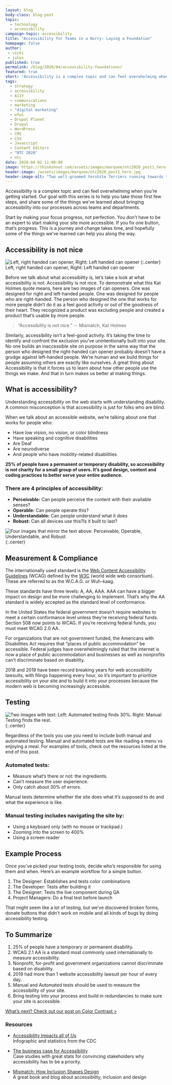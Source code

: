 ```yaml
---
layout: blog
body-class: blog-post
topic:
  - technology
  - accessibility
campaign-topic: accessibility
title: "Accessibility for Teams in a Hurry: Laying a Foundation"
homepage: false
author:
 - vicki
 - jules
published: true
permalink: /blog/2020/04/accessibility-foundations/
featured: true
short: "Accessibility is a complex topic and can feel overwhelming when you’re getting started."
tags:
  - strategy
  - accessibility
  - A11Y
  - communications
  - marketing
  - "digital marketing"
  - wfwi
  - Drupal Planet
  - Drupal
  - WordPress
  - CMS
  - CSS
  - Javascript
  - Content Editors
  - "NTC 2020"
  - ntc
date: 2020-04-02 11:00:00
image: https://thinkshout.com/assets/images/marquee/ntc2020_post1_hero.jpg
header-image: /assets/images/marquee/ntc2020_post1_hero.jpg
header-image-alt: "Two well-groomed Yorshite Terriers running towards the camera, caught in midair"
---
```

Accessibility is a complex topic and can feel overwhelming when you’re getting started. Our goal with this series is to help you take those first few steps, and share some of the things we’ve learned about bringing accessibility into our processes across teams and departments.

Start by making your focus progress, not perfection. You don’t have to be an expert to start making your site more accessible. If you fix one button, that’s progress. This is a journey and change takes time, and hopefully some of the things we’ve learned can help you along the way.

## Accessibility is not nice

![Left, right handed can opener, Right: Left handed can opener](/assets/images/blog/ntc1-image1.jpg)
{:.center}
<span class="caption"><i class="fa fa-caret-up"></i>Left, right handed can opener, Right: Left handed can opener</span>

Before we talk about what accessibility is, let’s take a look at what accessibility is not. Accessibility is not nice. To demonstrate what this Kat Holmes quote means, here are two images of can openers. One was designed for right and left-handed people. One was designed for people who are right-handed. The person who designed the one that works for more people didn’t do it as a feel good activity or out of the goodness of their heart. They recognized a product was excluding people and created a product that’s usable by more people.

<blockquote>“Accessibility is not nice.”
 -- Mismatch, Kat Holmes</blockquote>

Similarly, accessibility isn’t a feel-good activity. It’s taking the time to identify and confront the exclusion you’ve unintentionally built into your site. No one builds an inaccessible site on purpose in the same way that the person who designed the right-handed can opener probably doesn’t have a grudge against left-handed people. We’re human and we build things for people assuming others are exactly like ourselves. A great thing about Accessibility is that it forces us to learn about how other people use the things we make. And that in turn makes us better at making things.

## What is accessibility?

Understanding accessibility on the web starts with understanding disability. A common misconception is that accessibility is just for folks who are blind.

When we talk about an accessible website, we’re talking about one that works for people who:
- Have low vision, no vision, or color blindness
- Have speaking and cognitive disabilities
- Are Deaf
- Are neurodiverse
- And people who have mobility-related disabilities

**25% of people have a permanent or temporary disability, so accessibility is not charity for a small group of users. It’s good design, content and coding practices to better serve your entire audience.**

### There are 4 principles of accessibility:

- **Perceivable:** Can people  perceive the content with their available senses?
- **Operable:** Can people operate this?
- **Understandable:** Can people understand what it does
- **Robust:** Can all devices use this?Is it built to last?

![Four images that mirror the text above: Perceivable, Operable, Understandable, and Robust](/assets/images/blog/ntc1-image2.jpg)
{:.center}

## Measurement & Compliance

The internationally used standard is the [Web Content Accessibility Guidelines](https://www.w3.org/TR/WCAG21/) (WCAG) defined by the [W3C](https://www.w3.org/) (world wide web consortium). These are referred to as the W.C.A.G. or Wuh-kaag.

These standards have three levels: A, AA, AAA. AAA can have a bigger impact on design and be more challenging to implement. That’s why the AA standard is widely accepted as the standard level of conformance.

In the United States the federal government doesn’t require websites to meet a certain conformance level unless they’re receiving federal funds. Section 508 now points to WCAG. If you’re receiving federal funds, you must meet WCAG 2.0 AA.

For organizations that are not government funded, the Americans with Disabilities Act requires that “places of public accommodation” be accessible. Federal judges have overwhelmingly ruled that the internet is now a place of public accommodation and businesses as well as nonprofits can’t discriminate based on disability.

2018 and 2019 have been record breaking years for web accessibility lawsuits, with filings happening  every hour, so it’s important to prioritize accessibility on your site and to build it into your processes because the modern web is becoming increasingly accessible.

## Testing

![Two images with text: Left: Automated testing finds 30%. Right: Manual Testing finds the rest.](/assets/images/blog/ntc1-image3.jpg)
{:.center}

Regardless of the tools you use you need to include both manual and automated testing. Manual and automated tests are like reading a menu vs enjoying a meal. For examples of tools, check out the resources listed at the end of this post.

### Automated tests:
- Measure what’s there or not: the ingredients.
- Can’t measure the user experience.
- Only catch about 30% of errors.

Manual tests determine whether the site does what it’s supposed to do and what the experience is like.

### Manual testing includes navigating the site by:
- Using a keyboard only (with no mouse or trackpad.)
- Zooming into the screen to 400%
- Using a screen reader

## Example Process

Once you’ve picked your testing tools, decide who’s responsible for using them and when. Here’s an example workflow for a simple button.

1. The Designer:  Establishes and tests color combinations
2. The Developer: Tests after building it
3. The Designer: Tests the live component during QA
4. Project Managers: Do a final test before launch

That might seem like a lot of testing, but we’ve discovered broken forms, donate buttons that didn’t work on mobile and all kinds of bugs by doing accessibility testing.

## To Summarize

1. 25% of people have a temporary or permanent disability.
2. WCAG 2.1 AA is a standard most commonly used internationally to measure accessibility.
3. Nonprofit, for-profit and government organizations cannot discriminate based on disability.
4. 2019 had more than 1 website accessibility lawsuit per hour of every day.
5. Manual and Automated tests should be used to measure the accessibility of your site.
6. Bring testing into your process and build in redundancies to make sure your site is accessible.

[What’s next? Check out our post on Color Contrast >](/blog/2020/04/accessibility-color-contrast/)

### Resources
- [Accessibility Impacts all of Us](https://www.cdc.gov/ncbddd/disabilityandhealth/infographic-disability-impacts-all.html)  
Infographic and statistics from the CDC

- [The business case for Accessibility](https://www.w3.org/WAI/news/2018-11-09/business-case/)  
Case studies with great stats for convincing stakeholders why accessibility has to be a priority.

- [Mismatch: How Inclusion Shapes Design](https://mismatch.design/)  
A great book and blog about accessibility, inclusion and design



